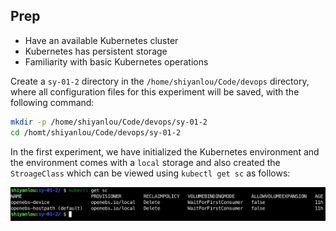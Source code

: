 ## Prep

- Have an available Kubernetes cluster
- Kubernetes has persistent storage
- Familiarity with basic Kubernetes operations

Create a `sy-01-2` directory in the `/home/shiyanlou/Code/devops` directory, where all configuration files for this experiment will be saved, with the following command:

```bash
mkdir -p /home/shiyanlou/Code/devops/sy-01-2
cd /homt/shiyanlou/Code/devops/sy-01-2
```

In the first experiment, we have initialized the Kubernetes environment and the environment comes with a `local` storage and also created the `StroageClass` which can be viewed using `kubectl get sc` as follows:

![图片描述](assets/lab-deploying-and-using-gitlab-in-kubernetes-0-0.png)
